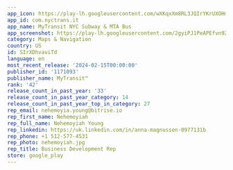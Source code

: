 ```yaml
---
app_icon: https://play-lh.googleusercontent.com/wXKqxXm8RL3JQIrYKrUXOHm0-RcojShH9Sr_EnDfnkUsqp0ka2MAOeKMFkze4J8Gxg
app_id: com.nyctrans.it
app_name: MyTransit NYC Subway & MTA Bus
app_screenshot: https://play-lh.googleusercontent.com/2gyiPJ1PeAPEfvn9ZR3e0DrETnaXo0mE4V9tAb_wcYn3dk9DSBqx-qS7MWPpUDOyrX4
category: Maps & Navigation
country: US
id: SIrXDhvaviTd
language: en
most_recent_release: '2024-02-15T00:00:00'
publisher_id: '1171093'
publisher_name: MyTransit™
rank: '42'
release_count_in_past_year: '33'
release_count_in_past_year_category: 14
release_count_in_past_year_top_in_category: 27
rep_email: nehemoyia.young@bitrise.io
rep_first_name: Nehemoyiah
rep_full_name: Nehemoyiah Young
rep_linkedin: https://uk.linkedin.com/in/anna-magnussen-0977131b
rep_phone: +1 512-577-4531
rep_photo: nehemoyiah.jpg
rep_title: Business Development Rep
store: google_play
---
```

